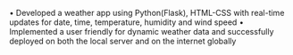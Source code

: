 •  Developed a weather app using Python(Flask), HTML-CSS with real-time updates for date, time, temperature, humidity and wind speed •  Implemented a user friendly for dynamic weather data and successfully deployed on both the local server and on the internet globally
